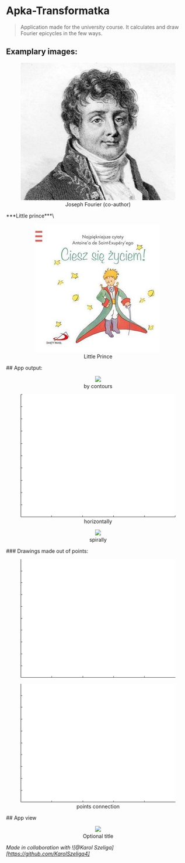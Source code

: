 # Apka-Transformatka
> Application made for the university course. 
> It calculates and draw Fourier epicycles in the few ways. 

## Examplary images:
<figure align="center">
<img src="https://github.com/mateuszGorczany/Apka-Transformatka/blob/main/Obrazki/JosephFourier.png" title >
  <figcaption>Joseph Fourier (co-author)</figcaption>
</figure>                                                                                                               
***Little prince***\
<figure align="center">
<img src="https://github.com/mateuszGorczany/Apka-Transformatka/blob/main/Obrazki/ksiaze.jpg">
  <figcaption>Little Prince</figcaption>
</figure>
## App output:

<figure align="center">
  <img src="https://github.com/mateuszGorczany/Apka-Transformatka/blob/main/examples/fourier_contours.gif">
    <figcaption>by contours</figcaption>
</figure>
<figure align="center">                                                                                                             
<img src="https://github.com/mateuszGorczany/Apka-Transformatka/blob/main/examples/little_prince_horizontally.gif">
  <figcaption>horizontally</figcaption>
</figure>
<figure align="center">
  <img src="https://github.com/mateuszGorczany/Apka-Transformatka/blob/main/examples/fourier_spirally.gif">
  <figcaption>spirally</figcaption>
</figure>
### Drawings made out of points:
<figure align="center">
  <img src="https://github.com/mateuszGorczany/Apka-Transformatka/blob/main/examples/poland.gif">
<!--   <figcaption>D</figcaption> -->
</figure>
<figure align="center">
<img src="https://github.com/mateuszGorczany/Apka-Transformatka/blob/main/examples/world_connected.gif">
  <figcaption>points connection</figcaption>
</figure>
## App view
<figure align="center">
<img src="https://github.com/mateuszGorczany/Apka-Transformatka/blob/main/Obrazki/app_view.png">
  <figcaption>Optional title</figcaption>
</figure>

*Made in collaboration with ![@Karol Szeliga][https://github.com/KarolSzeliga4]*
